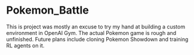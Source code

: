 # Pokemon_Battle
 
This is project was mostly an excuse to try my hand at building a custom environment in OpenAI Gym. The actual Pokemon game is rough and unfinished. Future plans include cloning Pokemon Showdown and training RL agents on it.